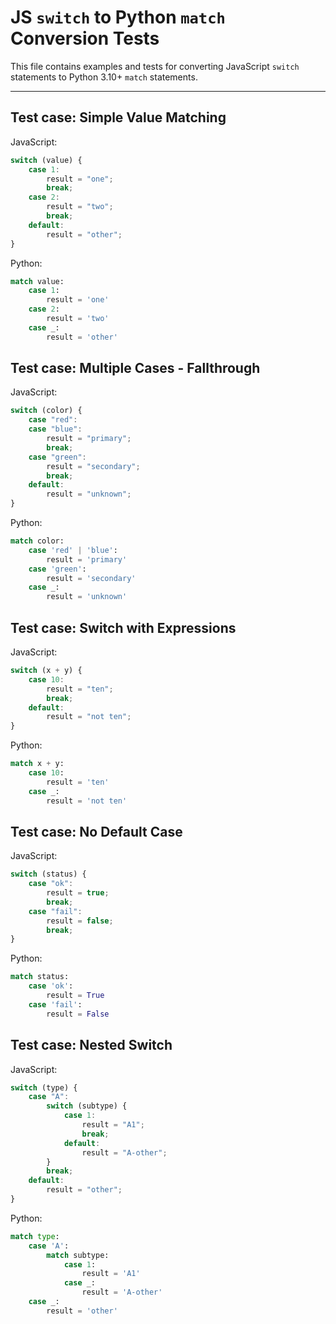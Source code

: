 # JS `switch` to Python `match` Conversion Tests

This file contains examples and tests for converting JavaScript `switch` statements to Python 3.10+ `match` statements.

---

## Test case: Simple Value Matching

JavaScript:
```js
switch (value) {
    case 1:
        result = "one";
        break;
    case 2:
        result = "two";
        break;
    default:
        result = "other";
}
```

Python:
```py
match value:
    case 1:
        result = 'one'
    case 2:
        result = 'two'
    case _:
        result = 'other'
```


## Test case: Multiple Cases - Fallthrough

JavaScript:
```js
switch (color) {
    case "red":
    case "blue":
        result = "primary";
        break;
    case "green":
        result = "secondary";
        break;
    default:
        result = "unknown";
}
```

Python:
```py
match color:
    case 'red' | 'blue':
        result = 'primary'
    case 'green':
        result = 'secondary'
    case _:
        result = 'unknown'
```


## Test case: Switch with Expressions

JavaScript:
```js
switch (x + y) {
    case 10:
        result = "ten";
        break;
    default:
        result = "not ten";
}
```

Python:
```py
match x + y:
    case 10:
        result = 'ten'
    case _:
        result = 'not ten'
```


## Test case: No Default Case

JavaScript:
```js
switch (status) {
    case "ok":
        result = true;
        break;
    case "fail":
        result = false;
        break;
}
```

Python:
```py
match status:
    case 'ok':
        result = True
    case 'fail':
        result = False
```


## Test case: Nested Switch

JavaScript:
```js
switch (type) {
    case "A":
        switch (subtype) {
            case 1:
                result = "A1";
                break;
            default:
                result = "A-other";
        }
        break;
    default:
        result = "other";
}
```

Python:
```py
match type:
    case 'A':
        match subtype:
            case 1:
                result = 'A1'
            case _:
                result = 'A-other'
    case _:
        result = 'other'
```